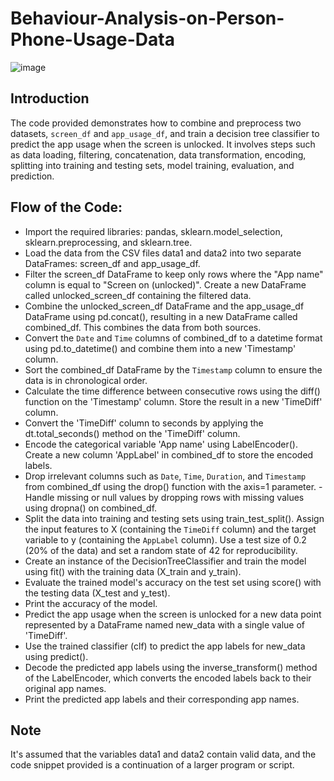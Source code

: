 # Behaviour-Analysis-on-Person-Phone-Usage-Data

  ![image](https://github.com/HammadHk1/Behaviour-Analysis-on-Person-Phone-Usage-Data/assets/117303560/81744abf-699b-48b2-a698-cdf29375c61c)


## Introduction
The code provided demonstrates how to combine and preprocess two datasets, `screen_df` and `app_usage_df`, and train a decision tree classifier to predict the app usage when the screen is unlocked. It involves steps such as data loading, filtering, concatenation, data transformation, encoding, splitting into training and testing sets, model training, evaluation, and prediction.
## Flow of the Code:
- Import the required libraries: pandas, sklearn.model_selection, sklearn.preprocessing, and sklearn.tree.
- Load the data from the CSV files data1 and data2 into two separate DataFrames: screen_df and app_usage_df.
- Filter the screen_df DataFrame to keep only rows where the "App name" column is equal to "Screen on (unlocked)". Create a new DataFrame called unlocked_screen_df containing the filtered data.
- Combine the unlocked_screen_df DataFrame and the app_usage_df DataFrame using pd.concat(), resulting in a new DataFrame called combined_df. This combines the data from both sources.
- Convert the `Date` and `Time` columns of combined_df to a datetime format using pd.to_datetime() and combine them into a new 'Timestamp' column.
- Sort the combined_df DataFrame by the `Timestamp` column to ensure the data is in chronological order.
- Calculate the time difference between consecutive rows using the diff() function on the 'Timestamp' column. Store the result in a new 'TimeDiff' column.
- Convert the 'TimeDiff' column to seconds by applying the dt.total_seconds() method on the 'TimeDiff' column.
- Encode the categorical variable 'App name' using LabelEncoder(). Create a new column 'AppLabel' in combined_df to store the encoded labels.
- Drop irrelevant columns such as `Date`, `Time`, `Duration`, and `Timestamp` from combined_df using the drop() function with the axis=1 parameter.
-Handle missing or null values by dropping rows with missing values using dropna() on combined_df.
- Split the data into training and testing sets using train_test_split(). Assign the input features to X (containing the `TimeDiff` column) and the target variable to y (containing the `AppLabel` column). Use a test size of 0.2 (20% of the data) and set a random state of 42 for reproducibility.
- Create an instance of the DecisionTreeClassifier and train the model using fit() with the training data (X_train and y_train).
- Evaluate the trained model's accuracy on the test set using score() with the testing data (X_test and y_test).
- Print the accuracy of the model.
- Predict the app usage when the screen is unlocked for a new data point represented by a DataFrame named new_data with a single value of 'TimeDiff'.
- Use the trained classifier (clf) to predict the app labels for new_data using predict().
- Decode the predicted app labels using the inverse_transform() method of the LabelEncoder, which converts the encoded labels back to their original app names.
- Print the predicted app labels and their corresponding app names.

## Note
It's assumed that the variables data1 and data2 contain valid data, and the code snippet provided is a continuation of a larger program or script.
